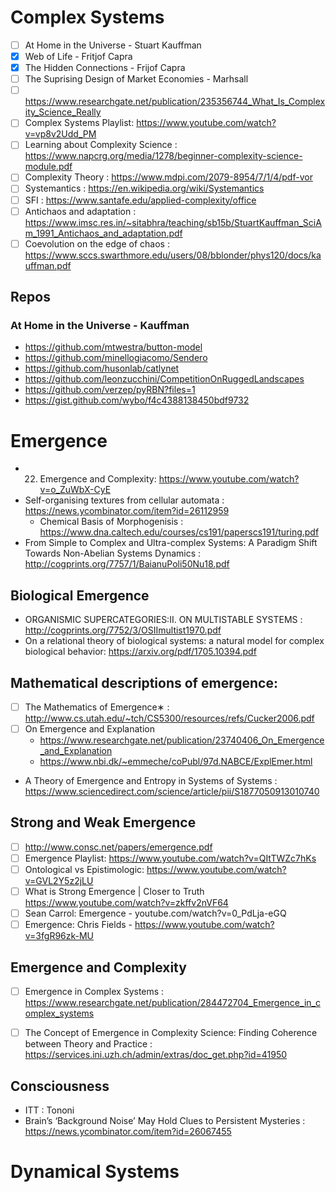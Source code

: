 # Complex Systems
- [ ] At Home in the Universe - Stuart Kauffman
- [x] Web of Life - Fritjof Capra
- [x] The Hidden Connections - Frijof Capra
- [ ] The Suprising Design of Market Economies - Marhsall
- [ ] https://www.researchgate.net/publication/235356744_What_Is_Complexity_Science_Really
- [ ] Complex Systems Playlist: https://www.youtube.com/watch?v=vp8v2Udd_PM
- [ ] Learning about Complexity Science : https://www.napcrg.org/media/1278/beginner-complexity-science-module.pdf
- [ ] Complexity Theory : https://www.mdpi.com/2079-8954/7/1/4/pdf-vor
- [ ] Systemantics : https://en.wikipedia.org/wiki/Systemantics
- [ ] SFI : https://www.santafe.edu/applied-complexity/office
- [ ] Antichaos and adaptation : https://www.imsc.res.in/~sitabhra/teaching/sb15b/StuartKauffman_SciAm_1991_Antichaos_and_adaptation.pdf
- [ ] Coevolution on the edge of chaos : https://www.sccs.swarthmore.edu/users/08/bblonder/phys120/docs/kauffman.pdf

## Repos 
### At Home in the Universe - Kauffman
- https://github.com/mtwestra/button-model
- https://github.com/minellogiacomo/Sendero
- https://github.com/husonlab/catlynet
- https://github.com/leonzucchini/CompetitionOnRuggedLandscapes
- https://github.com/verzep/pyRBN?files=1
- https://gist.github.com/wybo/f4c4388138450bdf9732

# Emergence
- 22. Emergence and Complexity: https://www.youtube.com/watch?v=o_ZuWbX-CyE
- Self-organising textures from cellular automata : https://news.ycombinator.com/item?id=26112959
  - Chemical Basis of Morphogenisis : https://www.dna.caltech.edu/courses/cs191/paperscs191/turing.pdf
- From Simple to Complex and Ultra-complex Systems: A Paradigm Shift Towards Non-Abelian Systems Dynamics : http://cogprints.org/7757/1/BaianuPoli50Nu18.pdf

## Biological Emergence
- ORGANISMIC SUPERCATEGORIES:II. ON MULTISTABLE SYSTEMS : http://cogprints.org/7752/3/OSIImultist1970.pdf
- On a relational theory of biological systems: a natural model for complex biological behavior: https://arxiv.org/pdf/1705.10394.pdf

## Mathematical descriptions of emergence:
  - [ ] The Mathematics of Emergence∗ : http://www.cs.utah.edu/~tch/CS5300/resources/refs/Cucker2006.pdf
  - [ ] On Emergence and Explanation 
    - https://www.researchgate.net/publication/23740406_On_Emergence_and_Explanation
    - https://www.nbi.dk/~emmeche/coPubl/97d.NABCE/ExplEmer.html
- A Theory of Emergence and Entropy in Systems of Systems : https://www.sciencedirect.com/science/article/pii/S1877050913010740

## Strong and Weak Emergence
- [ ] http://www.consc.net/papers/emergence.pdf
- [ ] Emergence Playlist: https://www.youtube.com/watch?v=QItTWZc7hKs
- [ ] Ontological vs Epistimologic: https://www.youtube.com/watch?v=GVL2Y5z2jLU
- [ ] What is Strong Emergence | Closer to Truth https://www.youtube.com/watch?v=zkffv2nVF64
- [ ] Sean Carrol: Emergence - youtube.com/watch?v=0_PdLja-eGQ
- [ ] Emergence: Chris Fields - https://www.youtube.com/watch?v=3fgR96zk-MU

## Emergence and Complexity
- [ ] Emergence in Complex Systems : https://www.researchgate.net/publication/284472704_Emergence_in_complex_systems
- [ ] The Concept of Emergence in Complexity Science: Finding Coherence between Theory and Practice : https://services.ini.uzh.ch/admin/extras/doc_get.php?id=41950


## Consciousness
- ITT : Tononi
- Brain’s ‘Background Noise’ May Hold Clues to Persistent Mysteries : https://news.ycombinator.com/item?id=26067455

# Dynamical Systems
